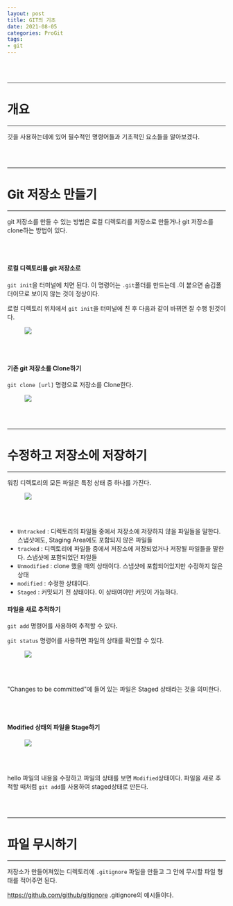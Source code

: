 ```yaml
---
layout: post
title: GIT의 기초
date: 2021-08-05
categories: ProGit
tags: 
- git
---
```



<br />
<br />

---

# 개요

---

깃을 사용하는데에 있어 필수적인 명령어들과 기초적인 요소들을 알아보겠다.


<br />
<br />

---

# Git 저장소 만들기

---

git 저장소를 만들 수 있는 방법은 로컬 디렉토리를 저장소로 만들거나 git 저장소를 clone하는 방법이 있다.

<br />
<br />

#### 로컬 디렉토리를 git 저장소로

`git init`을 터미널에 치면 된다. 이 명령어는 `.git`폴더를 만드는데 .이 붙으면 숨김폴더이므로 보이지 않는 것이 정상이다. 

로컬 디렉토리 위치에서 `git init`을 터미널에 친 후 다음과 같이 바뀌면 잘 수행 된것이다.

<figure>
	<a href="https://user-images.githubusercontent.com/79088896/128273272-c2465ac7-61a1-49c0-9cb4-580c603c35ac.png">
		<img src="https://user-images.githubusercontent.com/79088896/128273272-c2465ac7-61a1-49c0-9cb4-580c603c35ac.png" class="w8" />
	</a>
</figure>

<br />
<br />

#### 기존 git 저장소를  Clone하기

`git clone [url]` 명령으로 저장소를 Clone한다. 

<figure>
	<a href="https://user-images.githubusercontent.com/79088896/128273878-408a5b52-8d81-404c-8b12-44a9a0f5fd41.png">
		<img src="https://user-images.githubusercontent.com/79088896/128273878-408a5b52-8d81-404c-8b12-44a9a0f5fd41.png" class="w8" />
	</a>
</figure>

<br />
<br />


---

# 수정하고 저장소에 저장하기

---

워킹 디렉토리의 모든 파일은 특정 상태 중 하나를 가진다.

<figure>
	<a href="https://user-images.githubusercontent.com/79088896/128274930-d815366f-254e-4cb7-892a-1868900b792d.jpg">
		<img src="https://user-images.githubusercontent.com/79088896/128274930-d815366f-254e-4cb7-892a-1868900b792d.jpg" class="w8" />
	</a>
</figure>

<br />
<br />

* `Untracked` : 디렉토리의 파일들 중에서 저장소에 저장하지 않을 파일들을 말한다. 스냅샷에도, Staging Area에도 포함되지 않은 파일들
* `tracked` : 디렉토리에 파일들 중에서 저장소에 저장되었거나 저장될 파일들을 말한다. 스냅샷에 포함되었던 파일들
* `Unmodified` : clone 했을 때의 상태이다. 스냅샷에 포함되어있지만 수정하지 않은 상태
* `modified` : 수정한 상태이다. 
* `Staged` : 커밋되기 전 상태이다. 이 상태여야만 커밋이 가능하다.

#### 파일을 새로 추적하기 

`git add` 명령어를 사용하여 추적할 수 있다.

`git status` 명령어를 사용하면 파일의 상태를 확인할 수 있다.
<figure>
	<a href="https://user-images.githubusercontent.com/79088896/128275958-c09a325b-4da0-42a4-b8f4-4faba65fc17d.png">
		<img src="https://user-images.githubusercontent.com/79088896/128275958-c09a325b-4da0-42a4-b8f4-4faba65fc17d.png" class="w8" />
	</a>
</figure>

<br />
<br />

"Changes to be committed"에 들어 있는 파일은 Staged 상태라는 것을 의미한다.

<br />
<br />

#### Modified 상태의 파일을 Stage하기

<figure>
	<a href="https://user-images.githubusercontent.com/79088896/128276457-3ffb70b4-f0b7-4a9f-8498-7dd0684ef4f5.png">
		<img src="https://user-images.githubusercontent.com/79088896/128276457-3ffb70b4-f0b7-4a9f-8498-7dd0684ef4f5.png" class="w8" />
	</a>
</figure>

<br />
<br />

hello 파일의 내용을 수정하고 파일의 상태를 보면 `Modified`상태이다. 파일을 새로 추적할 때처럼 `git add`를 사용하여 staged상태로 만든다.

<br />
<br />


---

# 파일 무시하기

---

저장소가 만들어져있는 디렉토리에 `.gitignore` 파일을 만들고 그 안에 무시할 파일 형태를 적어주면 된다.

https://github.com/github/gitignore .gitignore의 예시들이다.
